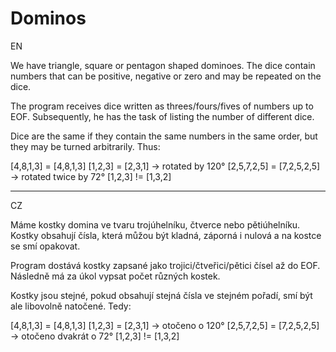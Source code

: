 # Dominos
EN

We have triangle, square or pentagon shaped dominoes. The dice contain numbers that can be positive, negative or zero and may be repeated on the dice.

The program receives dice written as threes/fours/fives of numbers up to EOF. Subsequently, he has the task of listing the number of different dice.

Dice are the same if they contain the same numbers in the same order, but they may be turned arbitrarily. Thus:

[4,8,1,3] = [4,8,1,3]
[1,2,3] = [2,3,1] → rotated by 120°
[2,5,7,2,5] = [7,2,5,2,5] → rotated twice by 72°
[1,2,3] != [1,3,2]

---

CZ

Máme kostky domina ve tvaru trojúhelníku, čtverce nebo pětiúhelníku. Kostky obsahují čísla, která můžou být kladná, záporná i nulová a na kostce se smí opakovat.

Program dostává kostky zapsané jako trojici/čtveřici/pětici čísel až do EOF. Následně má za úkol vypsat počet různých kostek.

Kostky jsou stejné, pokud obsahují stejná čísla ve stejném pořadí, smí být ale libovolně natočené. Tedy:

[4,8,1,3] = [4,8,1,3]
[1,2,3] = [2,3,1] → otočeno o 120°
[2,5,7,2,5] = [7,2,5,2,5] → otočeno dvakrát o 72°
[1,2,3] != [1,3,2]